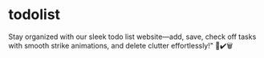 # todolist
Stay organized with our sleek todo list website—add, save, check off tasks with smooth strike animations, and delete clutter effortlessly!" 🚀✔️🗑
